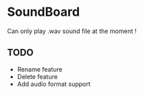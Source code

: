 # SoundBoard

Can only play .wav sound file at the moment !

## TODO 
+ Rename feature
+ Delete feature
+ Add audio format support
